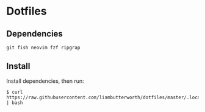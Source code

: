 # Dotfiles

## Dependencies

`git fish neovim fzf ripgrap`

## Install

Install dependencies, then run:

```
$ curl https://raw.githubusercontent.com/liambutterworth/dotfiles/master/.local/share/dotfiles/install.sh | bash
```
